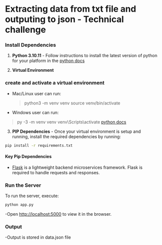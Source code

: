# Extracting data from txt file and outputing to json - Technical challenge

### Install Dependencies

1. **Python 3.10.11** - Follow instructions to install the latest version of python for your platform in the [python docs](https://docs.python.org/3/using/unix.html#getting-and-installing-the-latest-version-of-python)

2. **Virtual Environment**

### create and activate a virtual environment

- Mac/Linux user can run:

  > python3 -m venv venv
  > source venv/bin/activate

- Windows user can run:

> py -3 -m venv venv
> venv\Scripts\activate
> [python docs](https://packaging.python.org/guides/installing-using-pip-and-virtual-environments/)

3. **PIP Dependencies** - Once your virtual environment is setup and running, install the required dependencies by running:

```bash
pip install -r requirements.txt
```

#### Key Pip Dependencies

- [Flask](http://flask.pocoo.org/) is a lightweight backend microservices framework. Flask is required to handle requests and responses.

### Run the Server

To run the server, execute:

```bash
python app.py
```

-Open [http://localhost:5000](http://localhost:5000) to view it in the browser.

### Output

-Output is stored in data.json file
